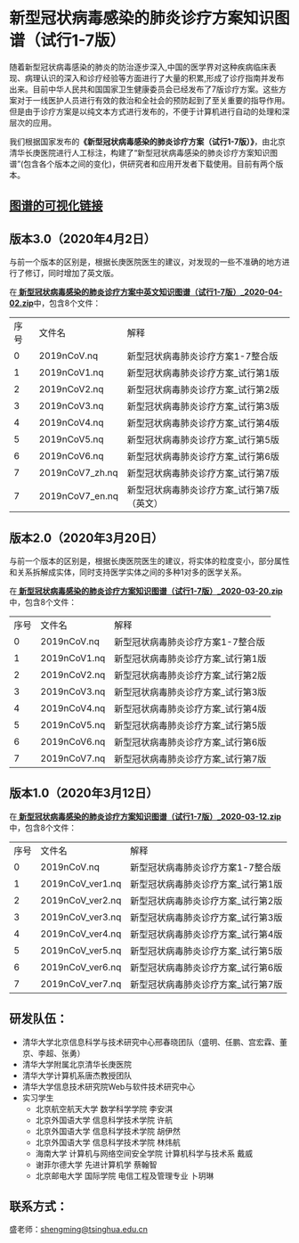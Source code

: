 #  新型冠状病毒感染的肺炎诊疗方案知识图谱（试行1-7版）
<p>随着新型冠状病毒感染的肺炎的防治逐步深入,中国的医学界对这种疾病临床表现、病理认识的深入和诊疗经验等方面进行了大量的积累,形成了诊疗指南并发布出来。目前中华人民共和国国家卫生健康委员会已经发布了7版诊疗方案。这些方案对于一线医护人员进行有效的救治和全社会的预防起到了至关重要的指导作用。但是由于诊疗方案是以纯文本方式进行发布的，不便于计算机进行自动的处理和深层次的应用。</p>
<p>我们根据国家发布的<b>《新型冠状病毒感染的肺炎诊疗方案（试行1-7版）》</b>，由北京清华长庚医院进行人工标注，构建了“新型冠状病毒感染的肺炎诊疗方案知识图谱”(包含各个版本之间的变化)，供研究者和应用开发者下载使用。目前有两个版本。</p>

## <a href="http://121.42.150.214:8086/" target='_blank'>图谱的可视化链接</a>

## 版本3.0（2020年4月2日）<br/>
<p>与前一个版本的区别是，根据长庚医院医生的建议，对发现的一些不准确的地方进行了修订，同时增加了英文版。</p>
<p>在<b><a href="http://180.76.145.135:8888/fu/filedownload?fileID=c3e9486013244d6e8169fd0b731eff1d"> 新型冠状病毒感染的肺炎诊疗方案中英文知识图谱（试行1-7版）_2020-04-02.zip</a></b>中，包含8个文件：</p>
<table>
  <tr>
    <td>序号</td>
    <td>文件名</td>
    <td>解释</td>
  </tr>
  <tr>
    <td>0</td>
    <td>2019nCoV.nq</td>
    <td>新型冠状病毒肺炎诊疗方案1-7整合版</td>
  </tr>
  <tr>
    <td>1</td>
    <td>2019nCoV1.nq</td>
    <td>新型冠状病毒肺炎诊疗方案_试行第1版</td>
  </tr>
  <tr>
    <td>2</td>
    <td>2019nCoV2.nq</td>
    <td>新型冠状病毒肺炎诊疗方案_试行第2版</td>
  </tr>
  <tr>
    <td>3</td>
    <td>2019nCoV3.nq</td>
    <td>新型冠状病毒肺炎诊疗方案_试行第3版</td>
  </tr>
  <tr>
    <td>4</td>
    <td>2019nCoV4.nq</td>
    <td>新型冠状病毒肺炎诊疗方案_试行第4版</td>
  </tr>
  <tr>
    <td>5</td>
    <td>2019nCoV5.nq</td>
    <td>新型冠状病毒肺炎诊疗方案_试行第5版</td>
  </tr>
  <tr>
    <td>6</td>
    <td>2019nCoV6.nq</td>
    <td>新型冠状病毒肺炎诊疗方案_试行第6版</td>
  </tr>
  <tr>
    <td>7</td>
    <td>2019nCoV7_zh.nq</td>
    <td>新型冠状病毒肺炎诊疗方案_试行第7版</td>
  </tr>
  <tr>
    <td>7</td>
    <td>2019nCoV7_en.nq</td>
    <td>新型冠状病毒肺炎诊疗方案_试行第7版（英文）</td>
  </tr>
</table>

## 版本2.0（2020年3月20日）<br/>
<p>与前一个版本的区别是，根据长庚医院医生的建议，将实体的粒度变小，部分属性和关系拆解成实体，同时支持医学实体之间的多种1对多的医学关系。</p>
<p>在<b><a href="http://180.76.145.135:8888/fu/filedownload?fileID=15b261e484ec4f279265c6c278f41a42"> 新型冠状病毒感染的肺炎诊疗方案知识图谱（试行1-7版）_2020-03-20.zip</a></b>中，包含8个文件：</p>
<table>
  <tr>
    <td>序号</td>
    <td>文件名</td>
    <td>解释</td>
  </tr>
  <tr>
    <td>0</td>
    <td>2019nCoV.nq</td>
    <td>新型冠状病毒肺炎诊疗方案1-7整合版</td>
  </tr>
  <tr>
    <td>1</td>
    <td>2019nCoV1.nq</td>
    <td>新型冠状病毒肺炎诊疗方案_试行第1版</td>
  </tr>
  <tr>
    <td>2</td>
    <td>2019nCoV2.nq</td>
    <td>新型冠状病毒肺炎诊疗方案_试行第2版</td>
  </tr>
  <tr>
    <td>3</td>
    <td>2019nCoV3.nq</td>
    <td>新型冠状病毒肺炎诊疗方案_试行第3版</td>
  </tr>
  <tr>
    <td>4</td>
    <td>2019nCoV4.nq</td>
    <td>新型冠状病毒肺炎诊疗方案_试行第4版</td>
  </tr>
  <tr>
    <td>5</td>
    <td>2019nCoV5.nq</td>
    <td>新型冠状病毒肺炎诊疗方案_试行第5版</td>
  </tr>
  <tr>
    <td>6</td>
    <td>2019nCoV6.nq</td>
    <td>新型冠状病毒肺炎诊疗方案_试行第6版</td>
  </tr>
  <tr>
    <td>7</td>
    <td>2019nCoV7.nq</td>
    <td>新型冠状病毒肺炎诊疗方案_试行第7版</td>
  </tr>
</table>

## 版本1.0（2020年3月12日）<br/>
<p>在<b><a href="http://180.76.145.135:8888/fu/filedownload?fileID=0f4aea90e33f4d0da785da12c3ec8422"> 新型冠状病毒感染的肺炎诊疗方案知识图谱（试行1-7版）_2020-03-12.zip</a></b>中，包含8个文件：</p>
<table>
  <tr>
    <td>序号</td>
    <td>文件名</td>
    <td>解释</td>
  </tr>
  <tr>
    <td>0</td>
    <td>2019nCoV.nq</td>
    <td>新型冠状病毒肺炎诊疗方案1-7整合版</td>
  </tr>
  <tr>
    <td>1</td>
    <td>2019nCoV_ver1.nq</td>
    <td>新型冠状病毒肺炎诊疗方案_试行第1版</td>
  </tr>
  <tr>
    <td>2</td>
    <td>2019nCoV_ver2.nq</td>
    <td>新型冠状病毒肺炎诊疗方案_试行第2版</td>
  </tr>
  <tr>
    <td>3</td>
    <td>2019nCoV_ver3.nq</td>
    <td>新型冠状病毒肺炎诊疗方案_试行第3版</td>
  </tr>
  <tr>
    <td>4</td>
    <td>2019nCoV_ver4.nq</td>
    <td>新型冠状病毒肺炎诊疗方案_试行第4版</td>
  </tr>
  <tr>
    <td>5</td>
    <td>2019nCoV_ver5.nq</td>
    <td>新型冠状病毒肺炎诊疗方案_试行第5版</td>
  </tr>
  <tr>
    <td>6</td>
    <td>2019nCoV_ver6.nq</td>
    <td>新型冠状病毒肺炎诊疗方案_试行第6版</td>
  </tr>
  <tr>
    <td>7</td>
    <td>2019nCoV_ver7.nq</td>
    <td>新型冠状病毒肺炎诊疗方案_试行第7版</td>
  </tr>
</table>

## 研发队伍：<br/>
<ul>
<li>清华大学北京信息科学与技术研究中心邢春晓团队（盛明、任鹏、宫宏霖、董京、李超、张勇）</li>
<li>清华大学附属北京清华长庚医院</li>
<li>清华大学计算机系唐杰教授团队</li>
<li>清华大学信息技术研究院Web与软件技术研究中心</li>
<li>实习学生
  <ul>
    <li>北京航空航天大学 数学科学学院 李安淇</li>
    <li>北京外国语大学 信息科学技术学院 许航</li>
    <li>北京外国语大学 信息科学技术学院 胡伊然</li>
    <li>北京外国语大学 信息科学技术学院 林炜航</li>
    <li>海南大学 计算机与网络空间安全学院 计算机科学与技术系 戴威</li>
    <li>谢菲尔德大学 先进计算机学 蔡翰智</li>
    <li>北京邮电大学 国际学院 电信工程及管理专业 卜玥琳</li>
  </ul>
</li>
</ul>

## 联系方式：<br/>
盛老师：shengming@tsinghua.edu.cn
